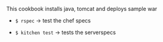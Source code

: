 This cookbook installs java, tomcat and deploys sample war

* `$ rspec` -> test the chef specs

* `$ kitchen test` -> tests the serverspecs
